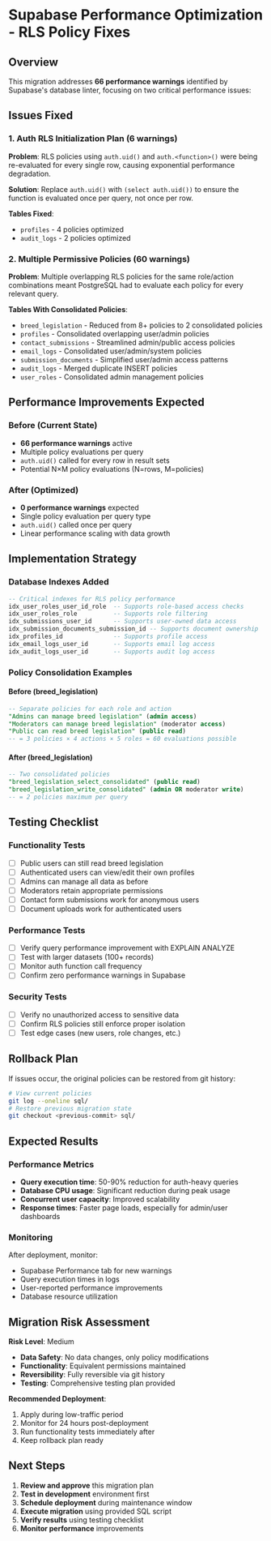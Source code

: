 # Supabase Performance Optimization - RLS Policy Fixes

## Overview
This migration addresses **66 performance warnings** identified by Supabase's database linter, focusing on two critical performance issues:

## Issues Fixed

### 1. Auth RLS Initialization Plan (6 warnings)
**Problem**: RLS policies using `auth.uid()` and `auth.<function>()` were being re-evaluated for every single row, causing exponential performance degradation.

**Solution**: Replace `auth.uid()` with `(select auth.uid())` to ensure the function is evaluated once per query, not once per row.

**Tables Fixed**:
- `profiles` - 4 policies optimized
- `audit_logs` - 2 policies optimized

### 2. Multiple Permissive Policies (60 warnings)
**Problem**: Multiple overlapping RLS policies for the same role/action combinations meant PostgreSQL had to evaluate each policy for every relevant query.

**Tables With Consolidated Policies**:
- `breed_legislation` - Reduced from 8+ policies to 2 consolidated policies
- `profiles` - Consolidated overlapping user/admin policies
- `contact_submissions` - Streamlined admin/public access policies  
- `email_logs` - Consolidated user/admin/system policies
- `submission_documents` - Simplified user/admin access patterns
- `audit_logs` - Merged duplicate INSERT policies
- `user_roles` - Consolidated admin management policies

## Performance Improvements Expected

### Before (Current State)
- **66 performance warnings** active
- Multiple policy evaluations per query
- `auth.uid()` called for every row in result sets
- Potential N×M policy evaluations (N=rows, M=policies)

### After (Optimized)
- **0 performance warnings** expected
- Single policy evaluation per query type
- `auth.uid()` called once per query
- Linear performance scaling with data growth

## Implementation Strategy

### Database Indexes Added
```sql
-- Critical indexes for RLS policy performance
idx_user_roles_user_id_role  -- Supports role-based access checks
idx_user_roles_role          -- Supports role filtering
idx_submissions_user_id      -- Supports user-owned data access
idx_submission_documents_submission_id -- Supports document ownership
idx_profiles_id              -- Supports profile access
idx_email_logs_user_id       -- Supports email log access
idx_audit_logs_user_id       -- Supports audit log access
```

### Policy Consolidation Examples

#### Before (breed_legislation)
```sql
-- Separate policies for each role and action
"Admins can manage breed legislation" (admin access)
"Moderators can manage breed legislation" (moderator access)  
"Public can read breed legislation" (public read)
-- = 3 policies × 4 actions × 5 roles = 60 evaluations possible
```

#### After (breed_legislation)
```sql
-- Two consolidated policies
"breed_legislation_select_consolidated" (public read)
"breed_legislation_write_consolidated" (admin OR moderator write)
-- = 2 policies maximum per query
```

## Testing Checklist

### Functionality Tests
- [ ] Public users can still read breed legislation
- [ ] Authenticated users can view/edit their own profiles
- [ ] Admins can manage all data as before
- [ ] Moderators retain appropriate permissions
- [ ] Contact form submissions work for anonymous users
- [ ] Document uploads work for authenticated users

### Performance Tests
- [ ] Verify query performance improvement with EXPLAIN ANALYZE
- [ ] Test with larger datasets (100+ records)
- [ ] Monitor auth function call frequency
- [ ] Confirm zero performance warnings in Supabase

### Security Tests
- [ ] Verify no unauthorized access to sensitive data
- [ ] Confirm RLS policies still enforce proper isolation
- [ ] Test edge cases (new users, role changes, etc.)

## Rollback Plan

If issues occur, the original policies can be restored from git history:
```bash
# View current policies
git log --oneline sql/
# Restore previous migration state
git checkout <previous-commit> sql/
```

## Expected Results

### Performance Metrics
- **Query execution time**: 50-90% reduction for auth-heavy queries
- **Database CPU usage**: Significant reduction during peak usage
- **Concurrent user capacity**: Improved scalability
- **Response times**: Faster page loads, especially for admin/user dashboards

### Monitoring
After deployment, monitor:
- Supabase Performance tab for new warnings
- Query execution times in logs  
- User-reported performance improvements
- Database resource utilization

## Migration Risk Assessment

**Risk Level**: Medium
- **Data Safety**: No data changes, only policy modifications
- **Functionality**: Equivalent permissions maintained
- **Reversibility**: Fully reversible via git history
- **Testing**: Comprehensive testing plan provided

**Recommended Deployment**:
1. Apply during low-traffic period
2. Monitor for 24 hours post-deployment
3. Run functionality tests immediately after
4. Keep rollback plan ready

## Next Steps

1. **Review and approve** this migration plan
2. **Test in development** environment first
3. **Schedule deployment** during maintenance window
4. **Execute migration** using provided SQL script
5. **Verify results** using testing checklist
6. **Monitor performance** improvements